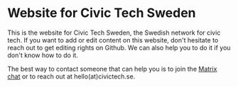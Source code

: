 # Website for Civic Tech Sweden

This is the website for Civic Tech Sweden, the Swedish network for civic tech. If you want to add or edit content on this website, don't hesitate to reach out to get editing rights on Github. We can also help you to do it if you don't know how to do it.

The best way to contact someone that can help you is to join the [Matrix chat](https://app.element.io/#/room/#civictechse:matrix.org) or to reach out at hello(at)civictech.se.
